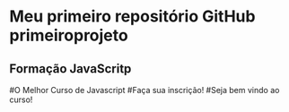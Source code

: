 # Meu primeiro repositório GitHub primeiroprojeto
## Formação JavaScritp
#O Melhor Curso de Javascript
#Faça sua inscrição!
#Seja bem vindo ao curso!
